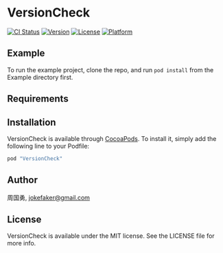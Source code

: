 # VersionCheck

[![CI Status](http://img.shields.io/travis/周国勇/VersionCheck.svg?style=flat)](https://travis-ci.org/周国勇/VersionCheck)
[![Version](https://img.shields.io/cocoapods/v/VersionCheck.svg?style=flat)](http://cocoapods.org/pods/VersionCheck)
[![License](https://img.shields.io/cocoapods/l/VersionCheck.svg?style=flat)](http://cocoapods.org/pods/VersionCheck)
[![Platform](https://img.shields.io/cocoapods/p/VersionCheck.svg?style=flat)](http://cocoapods.org/pods/VersionCheck)

## Example

To run the example project, clone the repo, and run `pod install` from the Example directory first.

## Requirements

## Installation

VersionCheck is available through [CocoaPods](http://cocoapods.org). To install
it, simply add the following line to your Podfile:

```ruby
pod "VersionCheck"
```

## Author

周国勇, jokefaker@gmail.com

## License

VersionCheck is available under the MIT license. See the LICENSE file for more info.

